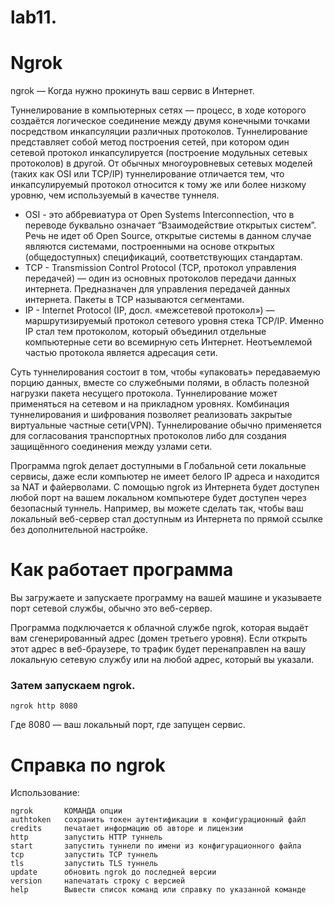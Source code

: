# lab11.
# Ngrok
ngrok — Когда нужно прокинуть ваш сервис в Интернет. 

Туннелирование в компьютерных сетях — процесс, в ходе которого создаётся логическое соединение между
двумя конечными точками посредством инкапсуляции различных протоколов. Туннелирование представляет собой метод построения сетей, при котором один
сетевой протокол инкапсулируется (построение модульных сетевых протоколов) в другой. От обычных многоуровневых сетевых моделей (таких как OSI или TCP/IP) туннелирование отличается тем,
что инкапсулируемый протокол относится к тому же или более низкому уровню, чем используемый в качестве туннеля.

+ OSI - это аббревиатура от Open Systems Interconnection, что в переводе буквально означает “Взаимодействие открытых систем”. Речь не идет об Open Source, открытые системы в данном случае являются системами, построенными на основе открытых (общедоступных) спецификаций, соответствующих стандартам. 
+ TCP - Transmission Control Protocol (TCP, протокол управления передачей) — один из основных протоколов передачи данных интернета. Предназначен для управления передачей данных интернета. Пакеты в TCP называются сегментами.
+ IP - Internet Protocol (IP, досл. «межсетевой протокол») — маршрутизируемый протокол сетевого уровня стека TCP/IP. Именно IP стал тем протоколом, который объединил отдельные компьютерные сети во всемирную сеть Интернет. Неотъемлемой частью протокола является адресация сети.

Суть туннелирования состоит в том, чтобы «упаковать» передаваемую порцию данных, вместе со служебными полями, в область полезной нагрузки пакета несущего протокола. Туннелирование может применяться на сетевом и на прикладном уровнях. Комбинация туннелирования и шифрования позволяет реализовать закрытые виртуальные частные сети(VPN). Туннелирование обычно применяется для согласования транспортных протоколов либо для создания защищённого соединения между узлами сети.

Программа ngrok делает доступными в Глобальной сети локальные сервисы, даже если компьютер не имеет белого IP адреса и находится за NAT и файерволами. С помощью ngrok из Интернета будет доступен любой порт на вашем локальном компьютере будет доступен через безопасный туннель. Например, вы можете сделать так, чтобы ваш локальный
веб-сервер стал доступным из Интернета по прямой ссылке без дополнительной настройке.

# Как работает программа

Вы загружаете и запускаете программу на вашей машине и указываете порт сетевой службы, обычно это веб-сервер.

Программа подключается к облачной службе ngrok, которая выдаёт вам сгенерированный адрес (домен третьего уровня). Если открыть этот адрес в веб-браузере, то трафик будет перенаправлен на вашу локальную сетевую службу или на любой адрес, который вы указали.

### Затем запускаем ngrok.
```
ngrok http 8080
```
Где 8080 — ваш локальный порт, где запущен сервис.



# Справка по ngrok
Использование:
```
ngrok       КОМАНДА опции
authtoken   сохранить токен аутентификации в конфигурационный файл
credits     печатает информацию об авторе и лицензии
http        запустить HTTP туннель
start       запустить туннели по имени из конфигурационного файла
tcp         запустить TCP туннель
tls         запустить TLS туннель
update      обновить ngrok до последней версии
version     напечатать строку с версией
help        Вывести список команд или справку по указанной команде
```
